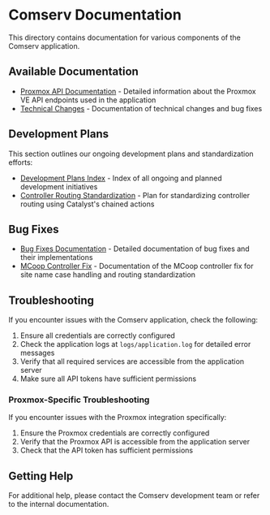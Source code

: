 # Comserv Documentation

This directory contains documentation for various components of the Comserv application.

## Available Documentation

- [Proxmox API Documentation](proxmox_api.md) - Detailed information about the Proxmox VE API endpoints used in the application
- [Technical Changes](technical_changes.md) - Documentation of technical changes and bug fixes

## Development Plans

This section outlines our ongoing development plans and standardization efforts:

- [Development Plans Index](development_plans.md) - Index of all ongoing and planned development initiatives
- [Controller Routing Standardization](controller_routing_standardization.md) - Plan for standardizing controller routing using Catalyst's chained actions

## Bug Fixes

- [Bug Fixes Documentation](bug_fixes_documentation.md) - Detailed documentation of bug fixes and their implementations
- [MCoop Controller Fix](mcoop_controller_fix.md) - Documentation of the MCoop controller fix for site name case handling and routing standardization

## Troubleshooting

If you encounter issues with the Comserv application, check the following:

1. Ensure all credentials are correctly configured
2. Check the application logs at `logs/application.log` for detailed error messages
3. Verify that all required services are accessible from the application server
4. Make sure all API tokens have sufficient permissions

### Proxmox-Specific Troubleshooting

If you encounter issues with the Proxmox integration specifically:

1. Ensure the Proxmox credentials are correctly configured
2. Verify that the Proxmox API is accessible from the application server
3. Check that the API token has sufficient permissions

## Getting Help

For additional help, please contact the Comserv development team or refer to the internal documentation.